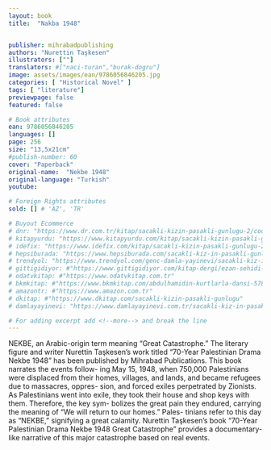 ```yaml
---
layout: book
title:  "Nakba 1948"


publisher: mihrabadpublishing
authors: "Nurettin Taşkesen"
illustrators: [""]
translators: #["naci-turan","burak-dogru"]
image: assets/images/ean/9786056846205.jpg
categories: [ "Historical Novel" ]
tags: [ "literature"]
previewpage: false
featured: false

# Book attributes
ean: 9786056846205
languages: []
page: 256
size: "13,5x21cm"
#publish-number: 60
cover: "Paperback"
original-name:  "Nekbe 1948"
original-language: "Turkish"
youtube:

# Foreign Rights attributes
sold: [] # 'AZ', 'TR'

# Buyout Ecommerce
# dnr: "https://www.dr.com.tr/kitap/sacakli-kizin-pasakli-gunlugu-2/cocuk-ve-genclik/genclik-10-yas/roman-oyku/urunno=0001893059001"
# kitapyurdu: "https://www.kitapyurdu.com/kitap/sacakli-kizin-pasakli-gunlugu-2-/560122.html&filter_name=Sa%C3%A7akl%C4%B1+K%C4%B1z%27%C4%B1n+Pasakl%C4%B1+G%C3%BCnl%C3%BC%C4%9F%C3%BC+2"
# idefix: "https://www.idefix.com/kitap/sacakli-kizin-pasakli-gunlugu-2/cocuk-ve-genclik/genclik-10-yas/roman-oyku/urunno=0001893059001"
# hepsiburada: "https://www.hepsiburada.com/sacakli-kiz-in-pasakli-gunlugu-2-damla-yayinevi-p-HBV000012ER86"
# trendyol: "https://www.trendyol.com/genc-damla-yayinevi/sacakli-kiz-in-pasakli-gunlugu-2-p-54825777"
# gittigidiyor: #"https://www.gittigidiyor.com/kitap-dergi/ezan-sehidi-adnan-menderes_pdp_732728793"
# odatvkitap: #"https://www.odatvkitap.com.tr"
# bkmkitap: #"https://www.bkmkitap.com/abdulhamidin-kurtlarla-dansi-578226"
# amazontr: #"https://www.amazon.com.tr"
# dkitap: #"https://www.dkitap.com/sacakli-kizin-pasakli-gunlugu"
# damlayayinevi: "https://www.damlayayinevi.com.tr/sacakli-kiz-in-pasakli-gunlugu-2-bu-iste-bi-terslik-var"

# For adding excerpt add <!--more--> and break the line
---
```

NEKBE, an Arabic-origin term meaning “Great
Catastrophe.” The literary figure and writer Nurettin
Taşkesen’s work titled “70-Year Palestinian Drama
Nekbe 1948” has been published by Mihrabad
Publications. This book narrates the events follow-
ing May 15, 1948, when 750,000 Palestinians were
displaced from their homes, villages, and lands,
and became refugees due to massacres, oppres-
sion, and forced exiles perpetrated by Zionists. As
Palestinians went into exile, they took their house
and shop keys with them. Therefore, the key sym-
bolizes the great pain they endured, carrying the
meaning of “We will return to our homes.” Pales-
tinians refer to this day as “NEKBE,” signifying a
great calamity. Nurettin Taşkesen’s book “70-Year
Palestinian Drama Nekbe 1948 Great Catastrophe”
provides a documentary-like narrative of this major
catastrophe based on real events.
<!--more--> 

